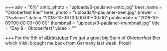+++
abv = "6%"
antic_photo = "uploads/9-paulaner-antic.jpg"
beer_name = "Oktoberfest Bier"
beer_photo = "uploads/9-paulaner-beer.jpg"
brewer = "Paulaner"
date = "2018-10-09T00:00:00+00:00"
publishdate = "2018-10-09T00:00:00+00:00"
thumbnail = "uploads/9-paulaner-thumbnail.jpg"
title = "Day 9 - Oktoberfest"
video = ""

+++
For the 9th of [#Drinktober](https://www.facebook.com/hashtag/drinktober?source=feed_text&epa=HASHTAG) I've got a great big Stein of Oktoberfest Bier which Vikki brought me back from Germany last week. Prost!